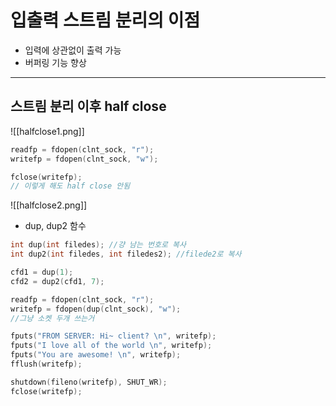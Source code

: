 
# 입출력 스트림 분리의 이점

- 입력에 상관없이 출력 가능
- 버퍼링 기능 향상

---
## 스트림 분리 이후 half close

![[halfclose1.png]]

```c
readfp = fdopen(clnt_sock, "r"); 
writefp = fdopen(clnt_sock, "w"); 

fclose(writefp);
// 이렇게 해도 half close 안됨
```


![[halfclose2.png]]

- dup, dup2 함수

```c
int dup(int filedes); //걍 남는 번호로 복사
int dup2(int filedes, int filedes2); //filede2로 복사

cfd1 = dup(1); 
cfd2 = dup2(cfd1, 7);
```

```c
readfp = fdopen(clnt_sock, "r"); 
writefp = fdopen(dup(clnt_sock), "w"); 
//그냥 소켓 두개 쓰는거

fputs("FROM SERVER: Hi~ client? \n", writefp); 
fputs("I love all of the world \n", writefp); 
fputs("You are awesome! \n", writefp); 
fflush(writefp); 

shutdown(fileno(writefp), SHUT_WR); 
fclose(writefp);
```

